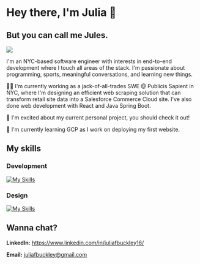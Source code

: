 # Hey there, I'm Julia :wave:

## But you can call me Jules.
![](https://komarev.com/ghpvc/?username=juliafbuckley&color=61b272)

I'm an NYC-based software engineer with interests in end-to-end development where I touch all areas of the stack. I'm passionate about programming, sports, meaningful conversations, and learning new things.

:woman_technologist: I'm currently working as a jack-of-all-trades SWE @ Publicis Sapient in NYC, where I'm designing an efficient web scraping solution that can transform retail site data into a Salesforce Commerce Cloud site. I've also done web development with React and Java Spring Boot.

:school: I'm excited about my current personal project, you should check it out!

🌱 I'm currently learning GCP as I work on deploying my first website.

## My skills
### Development
[![My Skills](https://skillicons.dev/icons?i=python,java,spring,react,flask,gcp,mysql,vscode,javascript,typescript,html,css,selenium&theme=light)](https://skillicons.dev)

### Design
[![My Skills](https://skillicons.dev/icons?i=figma,latex&theme=light)](https://skillicons.dev)

## Wanna chat?
**LinkedIn:** https://www.linkedin.com/in/juliafbuckley16/
  
**Email:** juliafbuckley@gmail.com
